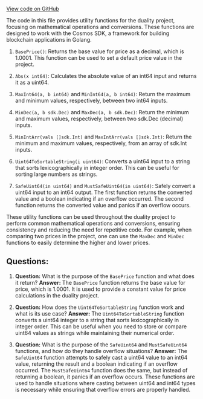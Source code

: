[View code on GitHub](https://github.com/duality-labs/duality/utils/math.go)

The code in this file provides utility functions for the duality project, focusing on mathematical operations and conversions. These functions are designed to work with the Cosmos SDK, a framework for building blockchain applications in Golang.

1. `BasePrice()`: Returns the base value for price as a decimal, which is 1.0001. This function can be used to set a default price value in the project.

2. `Abs(x int64)`: Calculates the absolute value of an int64 input and returns it as a uint64.

3. `MaxInt64(a, b int64)` and `MinInt64(a, b int64)`: Return the maximum and minimum values, respectively, between two int64 inputs.

4. `MinDec(a, b sdk.Dec)` and `MaxDec(a, b sdk.Dec)`: Return the minimum and maximum values, respectively, between two sdk.Dec (decimal) inputs.

5. `MinIntArr(vals []sdk.Int)` and `MaxIntArr(vals []sdk.Int)`: Return the minimum and maximum values, respectively, from an array of sdk.Int inputs.

6. `Uint64ToSortableString(i uint64)`: Converts a uint64 input to a string that sorts lexicographically in integer order. This can be useful for sorting large numbers as strings.

7. `SafeUint64(in uint64)` and `MustSafeUint64(in uint64)`: Safely convert a uint64 input to an int64 output. The first function returns the converted value and a boolean indicating if an overflow occurred. The second function returns the converted value and panics if an overflow occurs.

These utility functions can be used throughout the duality project to perform common mathematical operations and conversions, ensuring consistency and reducing the need for repetitive code. For example, when comparing two prices in the project, one can use the `MaxDec` and `MinDec` functions to easily determine the higher and lower prices.
## Questions: 
 1. **Question:** What is the purpose of the `BasePrice` function and what does it return?
   **Answer:** The `BasePrice` function returns the base value for price, which is 1.0001. It is used to provide a constant value for price calculations in the duality project.

2. **Question:** How does the `Uint64ToSortableString` function work and what is its use case?
   **Answer:** The `Uint64ToSortableString` function converts a uint64 integer to a string that sorts lexicographically in integer order. This can be useful when you need to store or compare uint64 values as strings while maintaining their numerical order.

3. **Question:** What is the purpose of the `SafeUint64` and `MustSafeUint64` functions, and how do they handle overflow situations?
   **Answer:** The `SafeUint64` function attempts to safely cast a uint64 value to an int64 value, returning the result and a boolean indicating if an overflow occurred. The `MustSafeUint64` function does the same, but instead of returning a boolean, it panics if an overflow occurs. These functions are used to handle situations where casting between uint64 and int64 types is necessary while ensuring that overflow errors are properly handled.